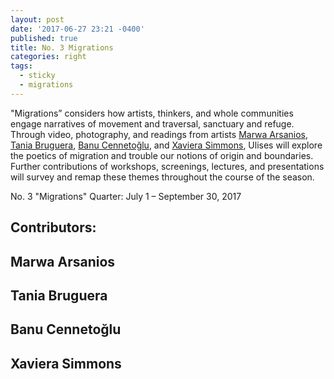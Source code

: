 ```yaml
---
layout: post
date: '2017-06-27 23:21 -0400'
published: true
title: No. 3 Migrations
categories: right
tags:
  - sticky
  - migrations
---
```

"Migrations” considers how artists, thinkers, and whole communities engage narratives of movement and traversal, sanctuary and refuge. Through video, photography, and readings from artists [Marwa Arsanios](http://www.mor-charpentier.com/artist/marwa-arsonios/), [Tania Bruguera](http://www.taniabruguera.com/cms/), [Banu Cennetoğlu](http://rodeo-gallery.com/artists/banu-cennetoglu/), and [Xaviera Simmons](https://davidcastillogallery.com/artist/xaviera-simmons/), Ulises will explore the poetics of migration and trouble our notions of origin and boundaries. Further contributions of workshops, screenings, lectures, and presentations will survey and remap these themes throughout the course of the season.

No. 3 "Migrations" Quarter: July 1 – September 30, 2017


## Contributors:

## Marwa Arsanios
## Tania Bruguera 
## Banu Cennetoğlu
## Xaviera Simmons
